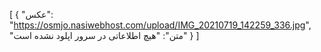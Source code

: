 [
  {
    "عکس": "https://osmjo.nasiwebhost.com/upload/IMG_20210719_142259_336.jpg",
    "متن": "هیچ اطلاعاتی در سرور اپلود نشده است"
  }
]
